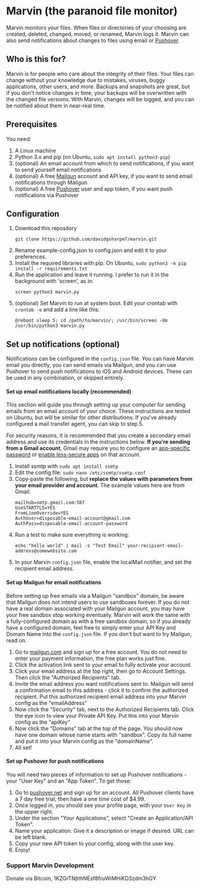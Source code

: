 # Marvin (the paranoid file monitor)

Marvin monitors your files. When files or directories of your choosing are created, deleted, changed, moved, or renamed, Marvin logs it. Marvin can also send notifications about changes to files using email or [Pushover][po].

## Who is this for?

Marvin is for people who care about the integrity of their files. Your files can change without your knowledge due to mistakes, viruses, buggy applications, other users, and more. Backups and snapshots are great, but if you don't notice changes in time, your backups will be overwritten with the changed file versions. With Marvin, changes will be logged, and you can be notified about them in near-real time.

## Prerequisites

You need:

1) A Linux machine
2) Python 3.x and pip (on Ubuntu, `sudo apt install python3-pip`)
3) (optional) An email account from which to send notifications, if you want to send yourself email notifications
4) (optional) A free [Mailgun][mg] account and API key, if you want to send email notifications through Mailgun
5) (optional) A free [Pushover][po] user and app token, if you want push notifications via Pushover

## Configuration

1) Download this repository
   ```
   git clone https://github.com/davidgsharpe7/marvin.git
   ```
2) Rename example-config.json to config.json and edit it to your preferences.
3) Install the required libraries with pip. On Ubuntu, `sudo python3 -m pip install -r requirements.txt`
4) Run the application and leave it running. I prefer to run it in the background with 'screen', as in:
   ```
   screen python3 marvin.py
   ```
5) (optional) Set Marvin to run at system boot. Edit your crontab with `crontab -e` and add a line like this:
   ```
   @reboot sleep 5; cd /path/to/marvin/; /usr/bin/screen -dm /usr/bin/python3 marvin.py
   ```

## Set up notifications (optional)

Notifications can be configured in the `config.json` file. You can have Marvin email you directly, you can send emails via Mailgun, and you can use Pushover to send push notifications to iOS and Android devices. These can be used in any combination, or skipped entirely.

#### Set up email notifications locally (recommended)

This section will guide you through setting up your computer for sending emails from an email account of your choice. These instructions are tested on Ubuntu, but will be similar for other distributions. If you've already configured a mail transfer agent, you can skip to step 5. 

For security reasons, it is recommended that you create a secondary email address and use its credentials in the instructions below. **If you're sending from a Gmail account**, Gmail may require you to configure an [app-specific password][gmail-asp] or [enable less-secure apps][gmail-lsa] on that account.

1) Install ssmtp with `sudo apt install ssmtp`
2) Edit the config file: `sudo nano /etc/ssmtp/ssmtp.conf`
3) Copy-paste the following, but **replace the values with parameters from your email provider and account**. The example values here are from Gmail:
   ```
   mailhub=smtp.gmail.com:587
   UseSTARTTLS=YES
   FromLineOverride=YES
   AuthUser=disposable-email-account@gmail.com
   AuthPass=disposable-email-account-password
   ```
4) Run a test to make sure everything is working: 
    ```
    echo "hello world" | mail -s "Test Email" your-recipient-email-address@somewebsite.com
    ```
5) In your Marvin `config.json` file, enable the localMail notifier, and set the recipient email address.

#### Set up Mailgun for email notifications

Before setting up free emails via a Mailgun "sandbox" domain, be aware that Mailgun does not intend users to use sandboxes forever. If you do not have a real domain associated with your Mailgun account, you may have your free sandbox stop working eventually. Marvin will work the same with a fully-configured domain as with a free sandbox domain, so if you already have a configured domain, feel free to simply enter your API Key and Domain Name into the `config.json` file. If you don't but want to try Mailgun, read on.


1) Go to [mailgun.com][mg] and sign up for a free account. You do not need to enter your payment information, the free plan works just fine.
2) Click the activation link sent to your email to fully activate your account.
3) Click your email address at the top right, then go to Account Settings. Then click the "Authorized Recipients" tab.
4) Invite the email address you want notifications sent to. Mailgun will send a confirmation email to this address - click it to confirm the authorized recipient. Put this authorized recipient email address into your Marvin config as the "emailAddress"
5) Now click the "Security" tab, next to the Authorized Recipients tab. Click the eye icon to view your Private API Key. Put this into your Marvin config as the "apiKey"
6) Now click the "Domains" tab at the top of the page. You should now have one domain whose name starts with "sandbox". Copy its full name and put it into your Marvin config as the "domainName".
7) All set!

#### Set up Pushover for push notifications

You will need two pieces of information to set up Pushover notifications - your "User Key" and an "App Token". To get those:

1) Go to [pushover.net][po] and sign up for an account. All Pushover clients have a 7 day free trial, then have a one time cost of $4.99.
2) Once logged in, you should see your profile page, with your `User Key` in the upper right.
3) Under the section "Your Applications", select "Create an Application/API Token".
4) Name your application. Give it a description or image if desired. URL can be left blank.
5) Copy your new API token to your config, along with the user key.
6) Enjoy!

### Support Marvin Development
Donate via Bitcoin, 1KZGrTNjtthNEsf8fruWiMHiKD3zdm3hGY

[po]: https://pushover.net
[mg]: https://www.mailgun.com
[gmail-asp]: https://support.google.com/accounts/answer/185833?hl=en
[gmail-lsa]: https://support.google.com/accounts/answer/6010255?hl=en
